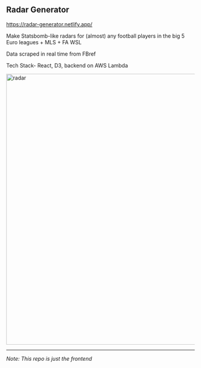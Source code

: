 ## Radar Generator

https://radar-generator.netlify.app/

Make Statsbomb-like radars for (almost) any football players in the big 5 Euro leagues + MLS + FA WSL

Data scraped in real time from FBref

Tech Stack- React, D3, backend on AWS Lambda


<img width="724" alt="radar" src="https://user-images.githubusercontent.com/43520453/148329885-575f742e-64c0-4cfc-b38e-6fd3cbe187ba.png">


------------

*Note: This repo is just the frontend*
